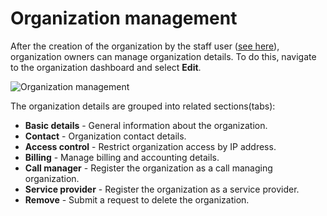 # Organization management

After the creation of the organization by the staff user ([see here](../staff-users/organization-management.md)), organization owners can manage organization details. To do this, navigate to the organization dashboard and select **Edit**.

![Organization management](../img/Organization_management.png)

The organization details are grouped into related sections(tabs):

* **Basic details** - General information about the organization.
* **Contact** - Organization contact details.
* **Access control** - Restrict organization access by IP address.
* **Billing** - Manage billing and accounting details.
* **Call manager** - Register the organization as a call managing organization.
* **Service provider** - Register the organization as a service provider.
* **Remove** - Submit a request to delete the organization.


